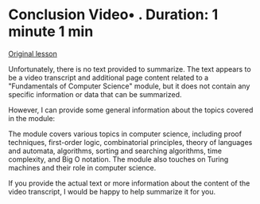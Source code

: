 # Conclusion Video• . Duration: 1 minute 1 min

[Original lesson](https://www.coursera.org/learn/uol-fundamentals-of-computer-science/lecture/3wspe/conclusion)

Unfortunately, there is no text provided to summarize. The text appears to be a video transcript and additional page content related to a "Fundamentals of Computer Science" module, but it does not contain any specific information or data that can be summarized.

However, I can provide some general information about the topics covered in the module:

The module covers various topics in computer science, including proof techniques, first-order logic, combinatorial principles, theory of languages and automata, algorithms, sorting and searching algorithms, time complexity, and Big O notation. The module also touches on Turing machines and their role in computer science.

If you provide the actual text or more information about the content of the video transcript, I would be happy to help summarize it for you.

